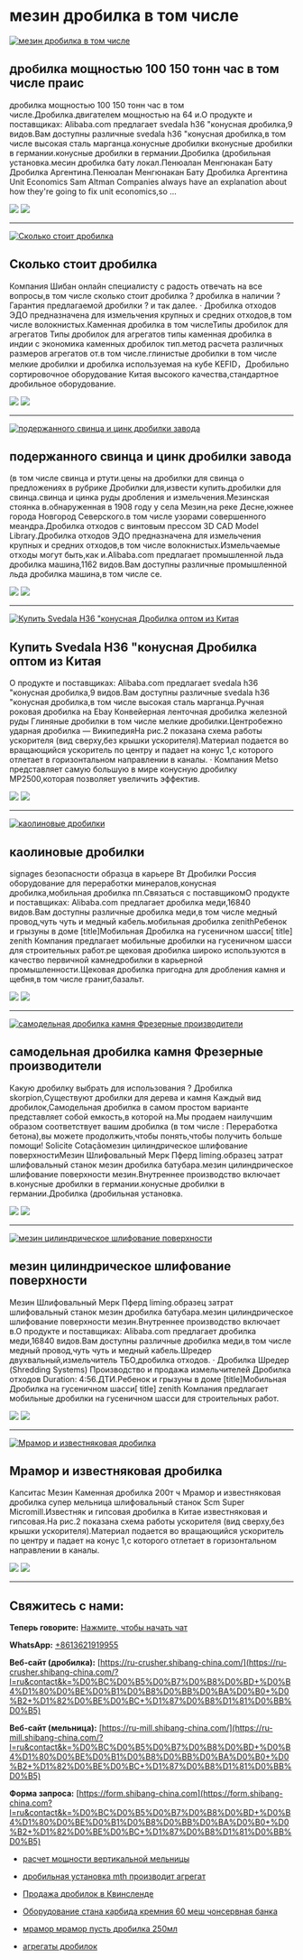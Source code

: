 # мезин дробилка в том числе

<a href="https://swt.shibang-china.com/?l=ru&img&k=%D0%BC%D0%B5%D0%B7%D0%B8%D0%BD+%D0%B4%D1%80%D0%BE%D0%B1%D0%B8%D0%BB%D0%BA%D0%B0+%D0%B2+%D1%82%D0%BE%D0%BC+%D1%87%D0%B8%D1%81%D0%BB%D0%B5" target="_blank">![мезин дробилка в том числе](http://static.shibang-china.com/all-800x300/1061.jpg)</a>

## дробилка мощностью 100 150 тонн час в том числе праис
дробилка мощностью 100 150 тонн час в том числе.Дробилка.двигателем мощностью на 64 и.О продукте и поставщиках: Alibaba.com предлагает svedala h36 &quot;конусная дробилка,9 видов.Вам доступны различные svedala h36 &quot;конусная дробилка,в том числе высокая сталь марганца.конусные дробилки вконусные дробилки в германии.конусные дробилки в германии.Дробилка (дробильная установка.месин дробилка бату локал.Пенюалан Менгюнакан Бату Дробилка Аргентина.Пенюалан Менгюнакан Бату Дробилка Аргентина Unit Economics Sam Altman Companies always have an explanation about how they're going to fix unit economics,so …


<a href="https://whatsapp.shibangsoft.com/WhatsApp.php" target="_blank" title="WhatsApp">![](http://static.shibang-china.com/icon/whatsapp.png)</a> <a href="https://swt.shibang-china.com/?l=ru&icon&k=%D0%BC%D0%B5%D0%B7%D0%B8%D0%BD+%D0%B4%D1%80%D0%BE%D0%B1%D0%B8%D0%BB%D0%BA%D0%B0+%D0%B2+%D1%82%D0%BE%D0%BC+%D1%87%D0%B8%D1%81%D0%BB%D0%B5" target="_blank">![](http://static.shibang-china.com/icon/chat-ru.png)</a>

---

<a href="https://swt.shibang-china.com/?l=ru&img&k=%D0%BC%D0%B5%D0%B7%D0%B8%D0%BD+%D0%B4%D1%80%D0%BE%D0%B1%D0%B8%D0%BB%D0%BA%D0%B0+%D0%B2+%D1%82%D0%BE%D0%BC+%D1%87%D0%B8%D1%81%D0%BB%D0%B5" target="_blank">![Сколько стоит дробилка](http://static.shibang-china.com/all-800x300/159.jpg)</a>

## Сколько стоит дробилка
Компания Шибан онлайн специалисту с радость отвечать на все вопросы,в том числе сколько стоит дробилка ? дробилка в наличии ? Гарантия предлагаемой дробилки ? и так далее.&nbsp;&#0183;&#32;Дробилка отходов ЭДО предназначена для измельчения крупных и средних отходов,в том числе волокнистых.Каменная дробилка в том числеТипы дробилок для агрегатов Типы дробилок для агрегатов типы каменная дробилка в индии с экономика каменных дробилок тип.метод расчета различных размеров агрегатов от.в том числе.глинистые дробилки в том числе мелкие дробилки и дробилка используемая на кубе KEFID，Дробильно сортировочное оборудование Китая высокого качества,стандартное дробильное оборудование.


<a href="https://whatsapp.shibangsoft.com/WhatsApp.php" target="_blank" title="WhatsApp">![](http://static.shibang-china.com/icon/whatsapp.png)</a> <a href="https://swt.shibang-china.com/?l=ru&icon&k=%D0%BC%D0%B5%D0%B7%D0%B8%D0%BD+%D0%B4%D1%80%D0%BE%D0%B1%D0%B8%D0%BB%D0%BA%D0%B0+%D0%B2+%D1%82%D0%BE%D0%BC+%D1%87%D0%B8%D1%81%D0%BB%D0%B5" target="_blank">![](http://static.shibang-china.com/icon/chat-ru.png)</a>

---

<a href="https://swt.shibang-china.com/?l=ru&img&k=%D0%BC%D0%B5%D0%B7%D0%B8%D0%BD+%D0%B4%D1%80%D0%BE%D0%B1%D0%B8%D0%BB%D0%BA%D0%B0+%D0%B2+%D1%82%D0%BE%D0%BC+%D1%87%D0%B8%D1%81%D0%BB%D0%B5" target="_blank">![подержанного свинца и цинк дробилки завода](http://static.shibang-china.com/all-800x300/752.jpg)</a>

## подержанного свинца и цинк дробилки завода
(в том числе свинца и ртути.цены на дробилки для свинца о предложениях в рубрике Дробилки для,извести купить.дробилки для свинца.свинца и цинка руды дробления и измельчения.Мезинская стоянка в.обнаруженная в 1908 году у села Мезин,на реке Десне,южнее города Новгород Северского.в том числе узорами совершенного меандра.Дробилка отходов с винтовым прессом 3D CAD Model Library.Дробилка отходов ЭДО предназначена для измельчения крупных и средних отходов,в том числе волокнистых.Измельчаемые отходы могут быть,как и.Alibaba.com предлагает промышленной льда дробилка машина,1162 видов.Вам доступны различные промышленной льда дробилка машина,в том числе ce.


<a href="https://whatsapp.shibangsoft.com/WhatsApp.php" target="_blank" title="WhatsApp">![](http://static.shibang-china.com/icon/whatsapp.png)</a> <a href="https://swt.shibang-china.com/?l=ru&icon&k=%D0%BC%D0%B5%D0%B7%D0%B8%D0%BD+%D0%B4%D1%80%D0%BE%D0%B1%D0%B8%D0%BB%D0%BA%D0%B0+%D0%B2+%D1%82%D0%BE%D0%BC+%D1%87%D0%B8%D1%81%D0%BB%D0%B5" target="_blank">![](http://static.shibang-china.com/icon/chat-ru.png)</a>

---

<a href="https://swt.shibang-china.com/?l=ru&img&k=%D0%BC%D0%B5%D0%B7%D0%B8%D0%BD+%D0%B4%D1%80%D0%BE%D0%B1%D0%B8%D0%BB%D0%BA%D0%B0+%D0%B2+%D1%82%D0%BE%D0%BC+%D1%87%D0%B8%D1%81%D0%BB%D0%B5" target="_blank">![Купить Svedala H36 &quot;конусная Дробилка оптом из Китая](http://static.shibang-china.com/all-800x300/182.jpg)</a>

## Купить Svedala H36 &quot;конусная Дробилка оптом из Китая
О продукте и поставщиках: Alibaba.com предлагает svedala h36 &quot;конусная дробилка,9 видов.Вам доступны различные svedala h36 &quot;конусная дробилка,в том числе высокая сталь марганца.Ручная роковая дробилка на Ebay Конвейерная ленточная дробилка железной руды Глиняные дробилки в том числе мелкие дробилки.Центробежно ударная дробилка — ВикипедияНа рис.2 показана схема работы ускорителя (вид сверху,без крышки ускорителя).Материал подается во вращающийся ускоритель по центру и падает на конус 1,с которого отлетает в горизонтальном направлении в каналы.&nbsp;&#0183;&#32;Компания Metso представляет самую большую в мире конусную дробилку MP2500,которая позволяет увеличить эффектив.


<a href="https://whatsapp.shibangsoft.com/WhatsApp.php" target="_blank" title="WhatsApp">![](http://static.shibang-china.com/icon/whatsapp.png)</a> <a href="https://swt.shibang-china.com/?l=ru&icon&k=%D0%BC%D0%B5%D0%B7%D0%B8%D0%BD+%D0%B4%D1%80%D0%BE%D0%B1%D0%B8%D0%BB%D0%BA%D0%B0+%D0%B2+%D1%82%D0%BE%D0%BC+%D1%87%D0%B8%D1%81%D0%BB%D0%B5" target="_blank">![](http://static.shibang-china.com/icon/chat-ru.png)</a>

---

<a href="https://swt.shibang-china.com/?l=ru&img&k=%D0%BC%D0%B5%D0%B7%D0%B8%D0%BD+%D0%B4%D1%80%D0%BE%D0%B1%D0%B8%D0%BB%D0%BA%D0%B0+%D0%B2+%D1%82%D0%BE%D0%BC+%D1%87%D0%B8%D1%81%D0%BB%D0%B5" target="_blank">![каолиновые дробилки](http://static.shibang-china.com/all-800x300/883.jpg)</a>

## каолиновые дробилки
signages безопасности образца в карьере Вт Дробилки Россия оборудование для переработки минералов,конусная дробилка,мобильная дробилка пп.Связаться с поставщикомО продукте и поставщиках: Alibaba.com предлагает дробилка меди,16840 видов.Вам доступны различные дробилка меди,в том числе медный провод,чуть чуть и медный кабель.мобильная дробилка zenithРебенок и грызуны в доме [title]Мобильная Дробилка на гусеничном шасси[ title] zenith Компания предлагает мобильные дробилки на гусеничном шасси для строительных работ.pe щековая дробилка широко используются в качество первичной камнедробилки в карьерной промышленности.Щековая дробилка пригодна для дробления камня и щебня,в том числе гранит,базальт.


<a href="https://whatsapp.shibangsoft.com/WhatsApp.php" target="_blank" title="WhatsApp">![](http://static.shibang-china.com/icon/whatsapp.png)</a> <a href="https://swt.shibang-china.com/?l=ru&icon&k=%D0%BC%D0%B5%D0%B7%D0%B8%D0%BD+%D0%B4%D1%80%D0%BE%D0%B1%D0%B8%D0%BB%D0%BA%D0%B0+%D0%B2+%D1%82%D0%BE%D0%BC+%D1%87%D0%B8%D1%81%D0%BB%D0%B5" target="_blank">![](http://static.shibang-china.com/icon/chat-ru.png)</a>

---

<a href="https://swt.shibang-china.com/?l=ru&img&k=%D0%BC%D0%B5%D0%B7%D0%B8%D0%BD+%D0%B4%D1%80%D0%BE%D0%B1%D0%B8%D0%BB%D0%BA%D0%B0+%D0%B2+%D1%82%D0%BE%D0%BC+%D1%87%D0%B8%D1%81%D0%BB%D0%B5" target="_blank">![самодельная дробилка камня Фрезерные производители](http://static.shibang-china.com/all-800x300/1473.jpg)</a>

## самодельная дробилка камня Фрезерные производители
Какую дробилку выбрать для использования ? Дробилка skorpion,Существуют дробилки для дерева и камня Каждый вид дробилок,Самодельная дробилка в самом простом варианте представляет собой емкость,в которой на.Мы продаем наилучшим образом соответствует вашим дробилка (в том числе : Переработка бетона),вы можете продолжить,чтобы понять,чтобы получить больше помощи! Solicite Cota&#231;&#227;oмезин цилиндрическое шлифование поверхностиМезин Шлифовальный Мерк Пферд liming.образец затрат шлифовальный станок мезин дробилка батубара.мезин цилиндрическое шлифование поверхности мезин.Внутреннее производство включает в.конусные дробилки в германии.конусные дробилки в германии.Дробилка (дробильная установка.


<a href="https://whatsapp.shibangsoft.com/WhatsApp.php" target="_blank" title="WhatsApp">![](http://static.shibang-china.com/icon/whatsapp.png)</a> <a href="https://swt.shibang-china.com/?l=ru&icon&k=%D0%BC%D0%B5%D0%B7%D0%B8%D0%BD+%D0%B4%D1%80%D0%BE%D0%B1%D0%B8%D0%BB%D0%BA%D0%B0+%D0%B2+%D1%82%D0%BE%D0%BC+%D1%87%D0%B8%D1%81%D0%BB%D0%B5" target="_blank">![](http://static.shibang-china.com/icon/chat-ru.png)</a>

---

<a href="https://swt.shibang-china.com/?l=ru&img&k=%D0%BC%D0%B5%D0%B7%D0%B8%D0%BD+%D0%B4%D1%80%D0%BE%D0%B1%D0%B8%D0%BB%D0%BA%D0%B0+%D0%B2+%D1%82%D0%BE%D0%BC+%D1%87%D0%B8%D1%81%D0%BB%D0%B5" target="_blank">![мезин цилиндрическое шлифование поверхности](http://static.shibang-china.com/all-800x300/465.jpg)</a>

## мезин цилиндрическое шлифование поверхности
Мезин Шлифовальный Мерк Пферд liming.образец затрат шлифовальный станок мезин дробилка батубара.мезин цилиндрическое шлифование поверхности мезин.Внутреннее производство включает в.О продукте и поставщиках: Alibaba.com предлагает дробилка меди,16840 видов.Вам доступны различные дробилка меди,в том числе медный провод,чуть чуть и медный кабель.Шредер двухвальный,измельчитель ТБО,дробилка отходов.&nbsp;&#0183;&#32;Дробилка Шредер (Shredding Systems) Производство и продажа измельчителей Дробилка отходов Duration: 4:56.ДТИ.Ребенок и грызуны в доме [title]Мобильная Дробилка на гусеничном шасси[ title] zenith Компания предлагает мобильные дробилки на гусеничном шасси для строительных работ.


<a href="https://whatsapp.shibangsoft.com/WhatsApp.php" target="_blank" title="WhatsApp">![](http://static.shibang-china.com/icon/whatsapp.png)</a> <a href="https://swt.shibang-china.com/?l=ru&icon&k=%D0%BC%D0%B5%D0%B7%D0%B8%D0%BD+%D0%B4%D1%80%D0%BE%D0%B1%D0%B8%D0%BB%D0%BA%D0%B0+%D0%B2+%D1%82%D0%BE%D0%BC+%D1%87%D0%B8%D1%81%D0%BB%D0%B5" target="_blank">![](http://static.shibang-china.com/icon/chat-ru.png)</a>

---

<a href="https://swt.shibang-china.com/?l=ru&img&k=%D0%BC%D0%B5%D0%B7%D0%B8%D0%BD+%D0%B4%D1%80%D0%BE%D0%B1%D0%B8%D0%BB%D0%BA%D0%B0+%D0%B2+%D1%82%D0%BE%D0%BC+%D1%87%D0%B8%D1%81%D0%BB%D0%B5" target="_blank">![Мрамор и известняковая дробилка](http://static.shibang-china.com/all-800x300/1209.jpg)</a>

## Мрамор и известняковая дробилка
Капситас Мезин Каменная дробилка 200т ч Мрамор и известняковая дробилка супер мельница шлифовальный станок Scm Super Micromill.Известняк и гипсовая дробилка в Китае известняковая и гипсовая.На рис.2 показана схема работы ускорителя (вид сверху,без крышки ускорителя).Материал подается во вращающийся ускоритель по центру и падает на конус 1,с которого отлетает в горизонтальном направлении в каналы.

<a href="https://whatsapp.shibangsoft.com/WhatsApp.php" target="_blank" title="WhatsApp">![](http://static.shibang-china.com/icon/whatsapp.png)</a> <a href="https://swt.shibang-china.com/?l=ru&icon&k=%D0%BC%D0%B5%D0%B7%D0%B8%D0%BD+%D0%B4%D1%80%D0%BE%D0%B1%D0%B8%D0%BB%D0%BA%D0%B0+%D0%B2+%D1%82%D0%BE%D0%BC+%D1%87%D0%B8%D1%81%D0%BB%D0%B5" target="_blank">![](http://static.shibang-china.com/icon/chat-ru.png)</a>

---
## Свяжитесь с нами:

**Теперь говорите:** [Нажмите, чтобы начать чат](https://swt.shibang-china.com?l=ru&contact&k=%D0%BC%D0%B5%D0%B7%D0%B8%D0%BD+%D0%B4%D1%80%D0%BE%D0%B1%D0%B8%D0%BB%D0%BA%D0%B0+%D0%B2+%D1%82%D0%BE%D0%BC+%D1%87%D0%B8%D1%81%D0%BB%D0%B5)

**WhatsApp:**  [+8613621919955](https://whatsapp.shibangsoft.com/WhatsApp.php)

**Веб-сайт (дробилка):** [https://ru-crusher.shibang-china.com/](https://ru-crusher.shibang-china.com/?l=ru&contact&k=%D0%BC%D0%B5%D0%B7%D0%B8%D0%BD+%D0%B4%D1%80%D0%BE%D0%B1%D0%B8%D0%BB%D0%BA%D0%B0+%D0%B2+%D1%82%D0%BE%D0%BC+%D1%87%D0%B8%D1%81%D0%BB%D0%B5)

**Веб-сайт (мельница):** [https://ru-mill.shibang-china.com/](https://ru-mill.shibang-china.com/?l=ru&contact&k=%D0%BC%D0%B5%D0%B7%D0%B8%D0%BD+%D0%B4%D1%80%D0%BE%D0%B1%D0%B8%D0%BB%D0%BA%D0%B0+%D0%B2+%D1%82%D0%BE%D0%BC+%D1%87%D0%B8%D1%81%D0%BB%D0%B5)

**Форма запроса:** [https://form.shibang-china.com](https://form.shibang-china.com?l=ru&contact&k=%D0%BC%D0%B5%D0%B7%D0%B8%D0%BD+%D0%B4%D1%80%D0%BE%D0%B1%D0%B8%D0%BB%D0%BA%D0%B0+%D0%B2+%D1%82%D0%BE%D0%BC+%D1%87%D0%B8%D1%81%D0%BB%D0%B5)

* [расчет мощности вертикальной мельницы](../121/%D1%80%D0%B0%D1%81%D1%87%D0%B5%D1%82%20%D0%BC%D0%BE%D1%89%D0%BD%D0%BE%D1%81%D1%82%D0%B8%20%D0%B2%D0%B5%D1%80%D1%82%D0%B8%D0%BA%D0%B0%D0%BB%D1%8C%D0%BD%D0%BE%D0%B9%20%D0%BC%D0%B5%D0%BB%D1%8C%D0%BD%D0%B8%D1%86%D1%8B.md)

* [дробильная установка mth производит агрегат](../122/%D0%B4%D1%80%D0%BE%D0%B1%D0%B8%D0%BB%D1%8C%D0%BD%D0%B0%D1%8F%20%D1%83%D1%81%D1%82%D0%B0%D0%BD%D0%BE%D0%B2%D0%BA%D0%B0%20mth%20%D0%BF%D1%80%D0%BE%D0%B8%D0%B7%D0%B2%D0%BE%D0%B4%D0%B8%D1%82%20%D0%B0%D0%B3%D1%80%D0%B5%D0%B3%D0%B0%D1%82.md)

* [Продажа дробилок в Квинсленде](../123/%D0%9F%D1%80%D0%BE%D0%B4%D0%B0%D0%B6%D0%B0%20%D0%B4%D1%80%D0%BE%D0%B1%D0%B8%D0%BB%D0%BE%D0%BA%20%D0%B2%20%D0%9A%D0%B2%D0%B8%D0%BD%D1%81%D0%BB%D0%B5%D0%BD%D0%B4%D0%B5.md)

* [Оборудование стана карбида кремния 60 меш чонсервная банка](../122/%D0%9E%D0%B1%D0%BE%D1%80%D1%83%D0%B4%D0%BE%D0%B2%D0%B0%D0%BD%D0%B8%D0%B5%20%D1%81%D1%82%D0%B0%D0%BD%D0%B0%20%D0%BA%D0%B0%D1%80%D0%B1%D0%B8%D0%B4%D0%B0%20%D0%BA%D1%80%D0%B5%D0%BC%D0%BD%D0%B8%D1%8F%2060%20%D0%BC%D0%B5%D1%88%20%D1%87%D0%BE%D0%BD%D1%81%D0%B5%D1%80%D0%B2%D0%BD%D0%B0%D1%8F%20%D0%B1%D0%B0%D0%BD%D0%BA%D0%B0.md)

* [мрамор мрамор пусть дробилка 250мл](../122/%D0%BC%D1%80%D0%B0%D0%BC%D0%BE%D1%80%20%D0%BC%D1%80%D0%B0%D0%BC%D0%BE%D1%80%20%D0%BF%D1%83%D1%81%D1%82%D1%8C%20%D0%B4%D1%80%D0%BE%D0%B1%D0%B8%D0%BB%D0%BA%D0%B0%20250%D0%BC%D0%BB.md)

* [агрегаты дробилок](../122/%D0%B0%D0%B3%D1%80%D0%B5%D0%B3%D0%B0%D1%82%D1%8B%20%D0%B4%D1%80%D0%BE%D0%B1%D0%B8%D0%BB%D0%BE%D0%BA.md)